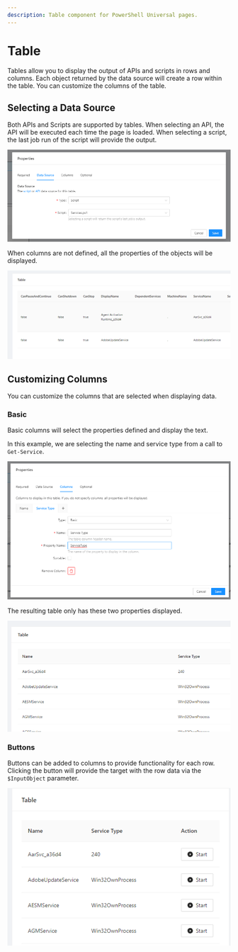 ```yaml
---
description: Table component for PowerShell Universal pages.
---
```


# Table

Tables allow you to display the output of APIs and scripts in rows and columns. Each object returned by the data source will create a row within the table. You can customize the columns of the table.&#x20;

## Selecting a Data Source

Both APIs and Scripts are supported by tables. When selecting an API, the API will be executed each time the page is loaded. When selecting a script, the last job run of the script will provide the output.&#x20;

![](<../../.gitbook/assets/image (295).png>)

When columns are not defined, all the properties of the objects will be displayed.&#x20;

![](<../../.gitbook/assets/image (296) (1).png>)

## Customizing Columns

You can customize the columns that are selected when displaying data.&#x20;

### Basic

Basic columns will select the properties defined and display the text.&#x20;

In this example, we are selecting the name and service type from a call to `Get-Service`.

![](<../../.gitbook/assets/image (301) (1).png>)

The resulting table only has these two properties displayed.&#x20;

![](<../../.gitbook/assets/image (302) (1) (1) (1).png>)

### Buttons

Buttons can be added to columns to provide functionality for each row. Clicking the button will provide the target with the row data via the `$InputObject` parameter.&#x20;

![](<../../.gitbook/assets/image (300) (1) (1).png>)





